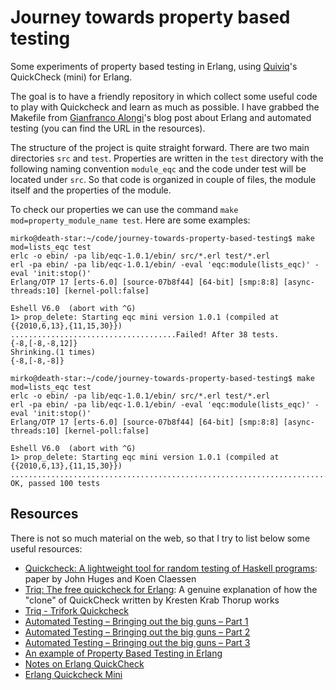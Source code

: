 # Journey towards property based testing
Some experiments of property based testing in Erlang, using [Quiviq](http://www.quviq.com/)'s QuickCheck (mini) for Erlang.

The goal is to have a friendly repository in which collect some useful code to play with Quickcheck and learn as much as possible. I have grabbed the Makefile from [Gianfranco Alongi](https://github.com/Gianfrancoalongi)'s blog post about Erlang and automated testing (you can find the URL in the resources).

The structure of the project is quite straight forward. There are two main directories `src` and `test`. Properties are written in the `test` directory with the following naming convention `module_eqc` and the code under test will be located under `src`. So that code is organized in couple of files, the module itself and the properties of the module.

To check our properties we can use the command `make mod=property_module_name test`. Here are some examples:

```shell
mirko@death-star:~/code/journey-towards-property-based-testing$ make mod=lists_eqc test
erlc -o ebin/ -pa lib/eqc-1.0.1/ebin/ src/*.erl test/*.erl
erl -pa ebin/ -pa lib/eqc-1.0.1/ebin/ -eval 'eqc:module(lists_eqc)' -eval 'init:stop()'
Erlang/OTP 17 [erts-6.0] [source-07b8f44] [64-bit] [smp:8:8] [async-threads:10] [kernel-poll:false]

Eshell V6.0  (abort with ^G)
1> prop_delete: Starting eqc mini version 1.0.1 (compiled at {{2010,6,13},{11,15,30}})
.....................................Failed! After 38 tests.
{-8,[-8,-8,12]}
Shrinking.(1 times)
{-8,[-8,-8]}

mirko@death-star:~/code/journey-towards-property-based-testing$ make mod=lists_eqc test
erlc -o ebin/ -pa lib/eqc-1.0.1/ebin/ src/*.erl test/*.erl
erl -pa ebin/ -pa lib/eqc-1.0.1/ebin/ -eval 'eqc:module(lists_eqc)' -eval 'init:stop()'
Erlang/OTP 17 [erts-6.0] [source-07b8f44] [64-bit] [smp:8:8] [async-threads:10] [kernel-poll:false]

Eshell V6.0  (abort with ^G)
1> prop_delete: Starting eqc mini version 1.0.1 (compiled at {{2010,6,13},{11,15,30}})
....................................................................................................
OK, passed 100 tests
```


## Resources
There is not so much material on the web, so that I try to list below some useful resources:
- [Quickcheck: A lightweight tool for random testing of Haskell programs](http://www.eecs.northwestern.edu/~robby/courses/395-495-2009-fall/quick.pdf): paper by John Huges and Koen Claessen
- [Triq: The free quickcheck for Erlang](http://www.javalimit.com/2010/05/triq-the-free-quickcheck-for-erlang.html):
A genuine explanation of how the "clone" of QuickCheck written by Kresten Krab Thorup works
- [Triq - Trifork Quickcheck](https://github.com/krestenkrab/triq)
- [Automated Testing – Bringing out the big guns – Part 1](http://erlcode.wordpress.com/2010/11/10/automated-testing-bringing-out-the-big-guns-part-1/)
- [Automated Testing – Bringing out the big guns – Part 2](https://erlcode.wordpress.com/2010/11/21/automated-testing-%E2%80%93-bringing-out-the-big-guns-%E2%80%93-part-2/)
- [Automated Testing – Bringing out the big guns – Part 3](https://erlcode.wordpress.com/2010/12/05/automated-testing-%E2%80%93-bringing-out-the-big-guns-%E2%80%93-part-3/)
- [An example of Property Based Testing in Erlang](http://jlouisramblings.blogspot.it/2011/12/example-of-property-based-testing-in.html)
- [Notes on Erlang QuickCheck](http://roberto-aloi.com/erlang/notes-on-erlang-quickcheck/)
- [Erlang Quickcheck Mini](https://github.com/rpt/eqcmini)
